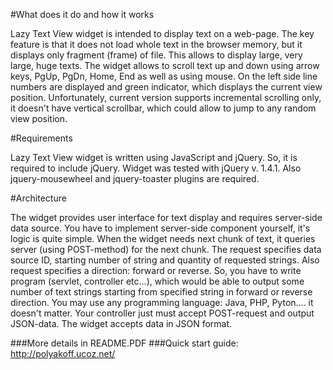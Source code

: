 #What does it do and how it works

Lazy Text View widget is intended to display text on a web-page. The key feature is that it does not load whole text in the browser memory, but it displays only fragment (frame) of file. This allows to display large, very large, huge texts. The widget allows to scroll text up and down using arrow keys, PgUp, PgDn, Home, End as well as using mouse. On the left side line numbers are displayed and green indicator, which displays the current view position. Unfortunately, current version supports incremental scrolling only, it doesn't have vertical scrollbar, which could allow to jump to any random view position.

#Requirements

Lazy Text View widget is written using JavaScript and jQuery. So, it is required to include jQuery. Widget was tested with jQuery v. 1.4.1. Also jquery-mousewheel and jquery-toaster plugins are required.

#Architecture

The widget provides user interface for text display and requires server-side data source. You have to implement server-side component yourself, it's logic is quite simple. When the widget needs next chunk of text, it queries server (using POST-method) for the next chunk. The request specifies data source ID, starting number of string and quantity of requested strings. Also request specifies a direction: forward or reverse. So, you have to write program (servlet, controller etc...), which would be able to output some number of text strings starting from specified string in forward or reverse direction. You may use any programming language: Java, PHP, Pyton.... it doesn't matter. Your controller just must accept POST-request and output JSON-data. The widget accepts data in JSON format. 

###More details in README.PDF
###Quick start guide: http://polyakoff.ucoz.net/
